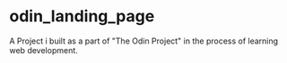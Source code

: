 # odin_landing_page
A Project i built as a part of "The Odin Project" in the process of learning web development.
